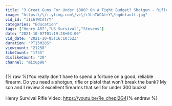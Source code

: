 ```yaml
---
title: "3 Great Guns For Under $300? On A Tight Budget? Shotgun - Rifle - Pistol Shooting Review"
image: "https:\/\/i.ytimg.com\/vi\/i1LhTWCAtrY\/hqdefault.jpg"
vid_id: "i1LhTWCAtrY"
categories: "Education"
tags: ["Henry AR7","US Survival","Stevens"]
date: "2021-10-07T01:19:28+03:00"
vid_date: "2021-10-05T16:10:52Z"
duration: "PT15M28S"
viewcount: "21258"
likeCount: "1735"
dislikeCount: "20"
channel: "mixup98"
---
```

{% raw %}You really don't have to spend a fortune on a good, reliable firearm. Do you need a shotgun, rifle or pistol that won't break the bank? My son and I review 3 excellent firearms that sell for under 300 bucks!<br /><br />Henry Survival Rifle Video:  <a rel="nofollow" target="blank" href="https://youtu.be/Re_chepI2G4">https://youtu.be/Re_chepI2G4</a>{% endraw %}

